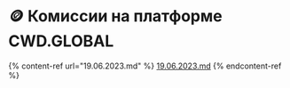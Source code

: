 # 🪙 Комиссии на платформе CWD.GLOBAL

{% content-ref url="19.06.2023.md" %}
[19.06.2023.md](19.06.2023.md)
{% endcontent-ref %}
